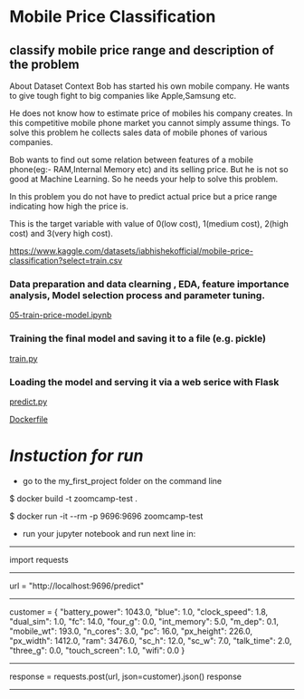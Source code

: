 # Mobile Price Classification
## classify mobile price range and description of the problem
About Dataset
Context
Bob has started his own mobile company. He wants to give tough fight to big companies like Apple,Samsung etc.

He does not know how to estimate price of mobiles his company creates. In this competitive mobile phone market you cannot simply assume things. To solve this problem he collects sales data of mobile phones of various companies.

Bob wants to find out some relation between features of a mobile phone(eg:- RAM,Internal Memory etc) and its selling price. But he is not so good at Machine Learning. So he needs your help to solve this problem.

In this problem you do not have to predict actual price but a price range indicating how high the price is.

This is the target variable with value of 0(low cost), 1(medium cost), 2(high cost) and 3(very high cost).

https://www.kaggle.com/datasets/iabhishekofficial/mobile-price-classification?select=train.csv

### Data preparation and data clearning , EDA, feature importance analysis, Model selection process and parameter tuning.
[05-train-price-model.ipynb](https://github.com/Andrej-Ilin/Midterm_projects_ZoomCamp/blob/main/my_first_project/05-train-price-model.ipynb)

### Training the final model and saving it to a file (e.g. pickle)
[train.py](https://github.com/Andrej-Ilin/Midterm_projects_ZoomCamp/blob/main/my_first_project/train.py)

### Loading the model and serving it via a web serice with Flask
[predict.py](https://github.com/Andrej-Ilin/Midterm_projects_ZoomCamp/blob/main/my_first_project/predict.py)

[Dockerfile](https://github.com/Andrej-Ilin/Midterm_projects_ZoomCamp/blob/main/my_first_project/Dockerfile)



  # *Instuction for run*

- go to the my_first_project folder on the command line

$ docker build -t zoomcamp-test .

$ docker run -it --rm -p 9696:9696 zoomcamp-test

- run your jupyter notebook and run next line in:
__________________________________________
import requests
__________________________________________
url = "http://localhost:9696/predict"
__________________________________________
customer = {
            "battery_power": 1043.0,
            "blue": 1.0,
            "clock_speed": 1.8,
            "dual_sim": 1.0,
            "fc": 14.0,
            "four_g": 0.0,
            "int_memory": 5.0,
            "m_dep": 0.1,
            "mobile_wt": 193.0,
            "n_cores": 3.0,
            "pc": 16.0,
            "px_height": 226.0,
            "px_width": 1412.0,
            "ram": 3476.0,
            "sc_h": 12.0,
            "sc_w": 7.0,
            "talk_time": 2.0,
            "three_g": 0.0,
            "touch_screen": 1.0,
            "wifi": 0.0
           }
___________________________________________
response = requests.post(url, json=customer).json()
response
__________________________________________
